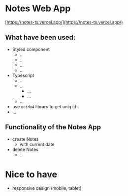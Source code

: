 # Notes Web App

[https://notes-ts.vercel.app/](https://notes-ts.vercel.app/)

## What have been used:

- Styled component
    - ...
    - ...
    - ...
    - ...
- Typescript
    - ...
    - ...
        - ...
        - ...
    - ...
- use `uuidv4` library to get uniq id
- ...

## Functionality of the Notes App

- create Notes
    - with current date
- delete Notes
    - ...

# Nice to have

- responsive design (mobile, tablet)